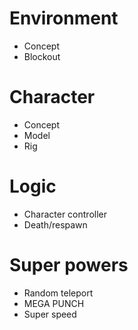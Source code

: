 # Environment
 - Concept
 - Blockout

# Character
 - Concept
 - Model
 - Rig

# Logic
 - Character controller
 - Death/respawn

# Super powers
 - Random teleport
 - MEGA PUNCH
 - Super speed
